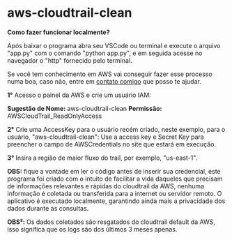 # aws-cloudtrail-clean

**Como fazer funcionar localmente?**

Após baixar o programa abra seu VSCode ou terminal e execute o arquivo "app.py" com o comando "python app.py", e em seguida acesse no navegador o "http" fornecido pelo terminal.

Se você tem conhecimento em AWS vai conseguir fazer esse processo numa boa, caso não, entre em [contato comigo]( https://www.linkedin.com/in/dhione-souza/ ) que posso te ajudar.

**1°** Acesso o painel da AWS e crie um usuário IAM:

**Sugestão de Nome:** aws-cloudtrail-clean
**Permissão:** AWSCloudTrail_ReadOnlyAccess

**2°** Crie uma AccessKey para o usuário recém criado, neste exemplo, para o usuário, "aws-cloudtrail-clean":
    Use a access key e Secret Key para preencher o campo de AWSCredentials no site que estará em execução.

**3°** Insira a região de maior fluxo do trail, por exemplo, "us-east-1".

**OBS:** fique a vontade em ler o código antes de inserir sua credencial, este programa foi criado com o intuito de facilitar a vida daqueles que precisam de informações relevantes e rápidas do cloudtrail da AWS, nenhuma informação é coletada ou transferida para a internet ou servidor remoto.
O aplicativo é executado localmente, garantindo ainda mais a privacidade dos dados durante as consultas.

**OBS²:** Os dados coletados são resgatados do cloudtrail default da AWS, isso significa que os logs são dos últimos 3 meses apenas.